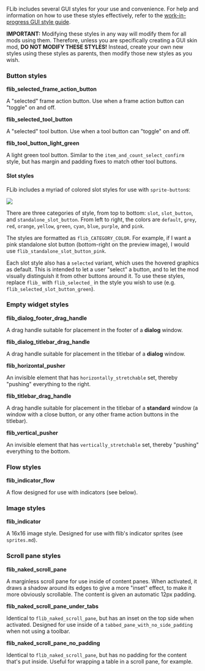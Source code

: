 FLib includes several GUI styles for your use and convenience. For help and information on how to use these styles effectively, refer to the [work-in-progress GUI style guide](https://github.com/raiguard/Factorio-SmallMods/wiki/GUI-Style-Guide).

**IMPORTANT:** Modifying these styles in any way will modify them for all mods using them. Therefore, unless you are specifically creating a GUI skin mod, **DO NOT MODIFY THESE STYLES!** Instead, create your own new styles using these styles as parents, then modify those new styles as you wish.

### Button styles

**flib_selected_frame_action_button**

A "selected" frame action button. Use when a frame action button can "toggle" on and off.

**flib_selected_tool_button**

A "selected" tool button. Use when a tool button can "toggle" on and off.

**flib_tool_button_light_green**

A light green tool button. Similar to the `item_and_count_select_confirm` style, but has margin and padding fixes to match other tool buttons.

#### Slot styles

FLib includes a myriad of colored slot styles for use with `sprite-button`s:

![](https://raw.githubusercontent.com/factoriolib/flib/master/docs/assets/slot-style-examples.png)

There are three categories of style, from top to bottom: `slot`, `slot_button`, and `standalone_slot_button`. From left to right, the colors are `default`, `grey`, `red`, `orange`, `yellow`, `green`, `cyan`, `blue`, `purple`, and `pink`.

The styles are formatted as `flib_CATEGORY_COLOR`. For example, if I want a pink standalone slot button (bottom-right on the preview image), I would use `flib_standalone_slot_button_pink`.

Each slot style also has a `selected` variant, which uses the hovered graphics as default. This is intended to let a user "select" a button, and to let the mod visually distinguish it from other buttons around it. To use these styles, replace `flib_` with `flib_selected_` in the style you wish to use (e.g. `flib_selected_slot_button_green`).

### Empty widget styles

**flib_dialog_footer_drag_handle**

A drag handle suitable for placement in the footer of a **dialog** window.

**flib_dialog_titlebar_drag_handle**

A drag handle suitable for placement in the titlebar of a **dialog** window.

**flib_horizontal_pusher**

An invisible element that has `horizontally_stretchable` set, thereby "pushing" everything to the right.

**flib_titlebar_drag_handle**

A drag handle suitable for placement in the titlebar of a **standard** window (a window with a close button, or any other frame action buttons in the titlebar).

**flib_vertical_pusher**

An invisible element that has `vertically_stretchable` set, thereby "pushing" everything to the bottom.

### Flow styles

**flib_indicator_flow**

A flow designed for use with indicators (see below).

### Image styles

**flib_indicator**

A 16x16 image style. Designed for use with flib's indicator sprites (see `sprites.md`).

### Scroll pane styles

**flib_naked_scroll_pane**

A marginless scroll pane for use inside of content panes. When activated, it draws a shadow around its edges to give a more "inset" effect, to make it more obviously scrollable. The content is given an automatic 12px padding.

**flib_naked_scroll_pane_under_tabs**

Identical to `flib_naked_scroll_pane`, but has an inset on the top side when activated. Designed for use inside of a `tabbed_pane_with_no_side_padding` when not using a toolbar.

**flib_naked_scroll_pane_no_padding**

Identical to `flib_naked_scroll_pane`, but has no padding for the content that's put inside. Useful for wrapping a table in a scroll pane, for example.
